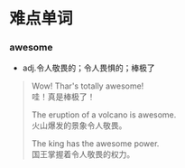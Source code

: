 # 难点单词

### awesome

- adj.令人敬畏的；令人畏惧的；棒极了

> Wow! Thar's totally awesome!  
> 哇！真是棒极了！
>
> The eruption of a volcano is awesome.  
> 火山爆发的景象令人敬畏。
>
> The king has the awesome power.  
> 国王掌握着令人敬畏的权力。

